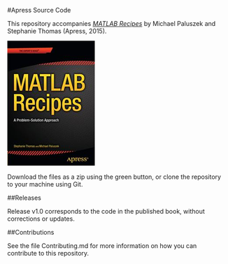 #Apress Source Code

This repository accompanies [*MATLAB Recipes*](http://www.apress.com/9781484205600) by Michael Paluszek and Stephanie Thomas (Apress, 2015).

![Cover image](9781484205600.jpg)

Download the files as a zip using the green button, or clone the repository to your machine using Git.

##Releases

Release v1.0 corresponds to the code in the published book, without corrections or updates.

##Contributions

See the file Contributing.md for more information on how you can contribute to this repository.
